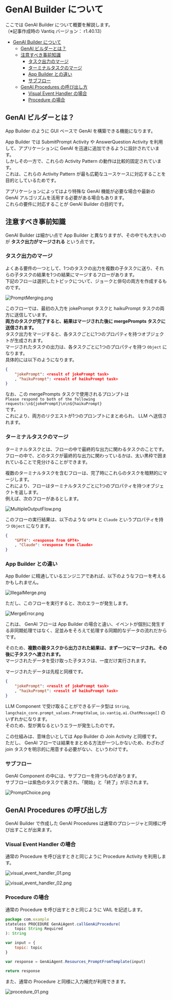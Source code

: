 # GenAI Builder について

ここでは GenAI Builder について概要を解説します。  
（※記事作成時の Vantiq バージョン： r1.40.13）

- [GenAI Builder について](#genai-builder-について)
  - [GenAI ビルダーとは？](#genai-ビルダーとは)
  - [注意すべき事前知識](#注意すべき事前知識)
    - [タスク出力のマージ](#タスク出力のマージ)
    - [ターミナルタスクのマージ](#ターミナルタスクのマージ)
    - [App Builder との違い](#app-builder-との違い)
    - [サブフロー](#サブフロー)
  - [GenAI Procedures の呼び出し方](#genai-procedures-の呼び出し方)
    - [Visual Event Handler の場合](#visual-event-handler-の場合)
    - [Procedure の場合](#procedure-の場合)

## GenAI ビルダーとは？

App Builder のように GUI ベースで GenAI を構築できる機能になります。

App Builder では SubmitPrompt Activity や AnswerQuestion Activity を利用して、アプリケーションに GenAI を迅速に追加できるように設計されています。  
しかしその一方で、これらの Activity Pattern の動作は比較的固定されています。  
これは、これらの Activity Pattern が最も広範なユースケースに対応することを目的としているためです。  

アプリケーションによってはより特殊な GenAI 機能が必要な場合や最新の GenAI アルゴリズムを活用する必要がある場合もあります。  
これらの要件に対応することが GenAI Builder の目的です。  

## 注意すべき事前知識

GenAI Builder は細かい点で App Builder と異なりますが、その中でも大きいのが **タスク出力がマージされる** という点です。  

### タスク出力のマージ

よくある要件の一つとして、1つのタスクの出力を複数の子タスクに送り、それらの子タスクの結果を1つの結果にマージするフローがあります。  
下記のフローは選択したトピックについて、ジョークと俳句の両方を作成するものです。  

![PromptMerging.png](./imgs/PromptMerging.png)

このフローでは、最初の入力を jokePrompt タスクと haikuPrompt タスクの両方に送信しています。  
**両方のタスクが完了すると、結果はマージされた後に mergePrompts タスクに送信されます。**  
タスク出力をマージすると、各タスクごとに1つのプロパティを持つオブジェクトが生成されます。  
マージされたタスクの出力は、各タスクごとに1つのプロパティを持つ `Object` になります。  
具体的には以下のようになります。  

```json
{
    "jokePrompt": <result of jokePrompt task>
    , "haikuPrompt": <result of haikuPrompt task>
}
```

なお、この mergePrompts タスクで使用されるプロンプトは  
`Please respond to both of the following requests:\n${jokePrompt}\n\n${haikuPrompt}`  
です。  
これにより、両方のリクエストが1つのプロンプトにまとめられ、 LLM へ送信されます。  

### ターミナルタスクのマージ

ターミナルタスクとは、フローの中で最終的な出力に関わるタスクのことです。  
フローの中で、どのタスクが最終的な出力に関わっているかは、太い黒枠で囲まれていることで見分けることができます。  

複数のターミナルタスクを含むフローは、完了時にこれらのタスクを暗黙的にマージします。  
これにより、フローはターミナルタスクごとに1つのプロパティを持つオブジェクトを返します。  
例えば、次のフローがあるとします。  

![MultipleOutputFlow.png](./imgs/MultipleOutputFlow.png)

このフローの実行結果は、以下のような `GPT4` と `Claude` というプロパティを持つ `Object` になります。  

```json
{
    "GPT4": <response from GPT4>
    , "Claude": <response from Claude>
}
```

### App Builder との違い

App Builder に精通しているエンジニアであれば、以下のようなフローを考えるかもしれません。

![IllegalMerge.png](./imgs/IllegalMerge.png)

ただし、このフローを実行すると、次のエラーが発生します。

![MergeError.png](./imgs/MergeError.png)

これは、 GenAI フローは App Builder の場合と違い、イベントが個別に発生する非同期処理ではなく、足並みをそろえて処理する同期的なデータの流れだからです。  

そのため、**複数の親タスクから出力された結果は、まず一つにマージされ、その後に子タスクへ渡されます。**  
マージされたデータを受け取った子タスクは、一度だけ実行されます。  

マージされたデータは先程と同様です。  

```json
{
    "jokePrompt": <result of jokePrompt task>
    , "haikuPrompt": <result of haikuPrompt task>
}
```

LLM Component で受け取ることができるデータ型は `String`, `langchain_core.prompt_values.PromptValue`, `io.vantiq.ai.ChatMessage[]` のいずれかになります。  
そのため、型が異なるというエラーが発生したのです。  

この仕組みは、意味合いとしては App Builder の Join Activity と同様です。  
ただし、 GenAI フローでは結果をまとめる方法が一つしかないため、わざわざ join タスクを明示的に用意する必要がない、というわけです。  

### サブフロー

GenAI Component の中には、サブフローを持つものがあります。  
サブフローは紫色のタスクで表され、「開始」と「終了」が示されます。  

![PromptChoice.png](./imgs/PromptChoice.png)

## GenAI Procedures の呼び出し方

GenAI Builder で作成した GenAI Procedures は通常のプロシージャと同様に呼び出すことが出来ます。  

### Visual Event Handler の場合

通常の Procedure を呼び出すときと同じように Procedure Activity を利用します。

![visual_event_handler_01.png](./imgs/visual_event_handler_01.png)

![visual_event_handler_02.png](./imgs/visual_event_handler_02.png)

### Procedure の場合

通常の Procedure を呼び出すときと同じように VAIL を記述します。

```JavaScript
package com.example
stateless PROCEDURE GenAiAgent.callGenAiProcedure(
    topic String Required
): String

var input = {
    topic: topic
}

var response = GenAiAgent.Resources_PromptFromTemplate(input)

return response
```

また、通常の Procedure と同様に入力補完が利用できます。

![procedure_01.png](./imgs/procedure_01.png)
